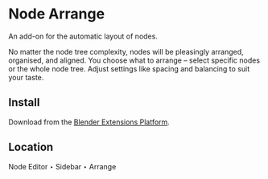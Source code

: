 Node Arrange
=======

An add-on for the automatic layout of nodes.

No matter the node tree complexity, nodes will be pleasingly arranged, organised, and aligned. You choose what to arrange – select specific nodes or the whole node tree. Adjust settings like spacing and balancing to suit your taste.

Install
---

Download from the [Blender Extensions Platform](https://extensions.blender.org/add-ons/node-arrange/).

Location
---

Node Editor ‣ Sidebar ‣ Arrange
